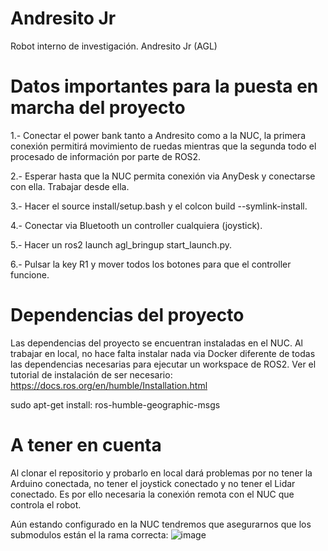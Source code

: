 # Andresito Jr
Robot interno de investigación. Andresito Jr (AGL)
# Datos importantes para la puesta en marcha del proyecto
1.- Conectar el power bank tanto a Andresito como a la NUC, la primera conexión permitirá movimiento de ruedas mientras que la segunda todo el procesado de información por parte de ROS2.

2.- Esperar hasta que la NUC permita conexión via AnyDesk y conectarse con ella. Trabajar desde ella. 

3.- Hacer el source install/setup.bash y el colcon build --symlink-install.

4.- Conectar via Bluetooth un controller cualquiera (joystick).

5.- Hacer un ros2 launch agl_bringup start_launch.py.

6.- Pulsar la key R1 y mover todos los botones para que el controller funcione.

# Dependencias del proyecto
Las dependencias del proyecto se encuentran instaladas en el NUC. Al trabajar en local, no hace falta instalar nada via Docker diferente de todas las dependencias necesarias para ejecutar un workspace de ROS2. Ver el tutorial de instalación de ser necesario: https://docs.ros.org/en/humble/Installation.html

sudo apt-get install:
ros-humble-geographic-msgs


# A tener en cuenta
Al clonar el repositorio y probarlo en local dará problemas por no tener la Arduino conectada, no tener el joystick conectado y no tener el Lidar conectado. Es por ello necesaria la conexión remota con el NUC que controla el robot.

Aún estando configurado en la NUC tendremos que asegurarnos que los submodulos están el la rama correcta:
![image](https://github.com/movvo/AGL/assets/146711583/c3e4a2c0-4819-4294-a639-9fadbe1bb6c0)

